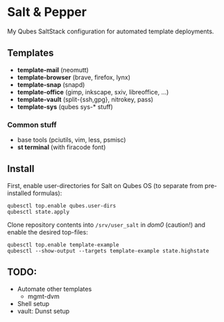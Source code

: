 # Salt & Pepper

My Qubes SaltStack configuration for automated template deployments.

## Templates

- **template-mail** (neomutt)
- **template-browser** (brave, firefox, lynx)
- **template-snap** (snapd)
- **template-office** (gimp, inkscape, sxiv, libreoffice, ...)
- **template-vault** (split-{ssh,gpg}, nitrokey, pass)
- **template-sys** (qubes sys-* stuff)

### Common stuff

- base tools (pciutils, vim, less, psmisc)
- **st terminal** (with firacode font)

## Install

First, enable user-directories for Salt on Qubes OS (to separate from
pre-installed formulas):

```
qubesctl top.enable qubes.user-dirs
qubesctl state.apply
```

Clone repository contents into `/srv/user_salt` in *dom0* (caution!)
and enable the desired top-files:

```
qubesctl top.enable template-example
qubesctl --show-output --targets template-example state.highstate
```

## TODO:

- Automate other templates
	- mgmt-dvm
- Shell setup
- vault: Dunst setup
